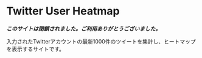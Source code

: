# Twitter User Heatmap

***このサイトは閉鎖されました。ご利用ありがとうございました。***

入力されたTwitterアカウントの最新1000件のツイートを集計し、ヒートマップを表示するサイトです。
